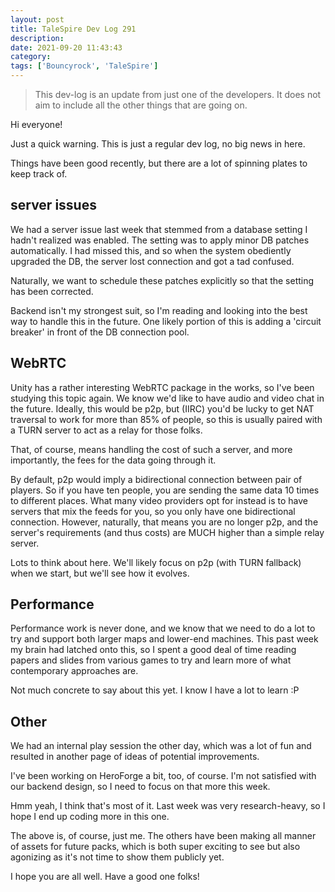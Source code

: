 ```yaml
---
layout: post
title: TaleSpire Dev Log 291
description:
date: 2021-09-20 11:43:43
category:
tags: ['Bouncyrock', 'TaleSpire']
---
```


> This dev-log is an update from just one of the developers. It does not aim to include all the other things that are going on.

Hi everyone!

Just a quick warning. This is just a regular dev log, no big news in here.

Things have been good recently, but there are a lot of spinning plates to keep track of.

## server issues

We had a server issue last week that stemmed from a database setting I hadn't realized was enabled. The setting was to apply minor DB patches automatically. I had missed this, and so when the system obediently upgraded the DB, the server lost connection and got a tad confused.

Naturally, we want to schedule these patches explicitly so that the setting has been corrected. 

Backend isn't my strongest suit, so I'm reading and looking into the best way to handle this in the future. One likely portion of this is adding a 'circuit breaker' in front of the DB connection pool. 

## WebRTC

Unity has a rather interesting WebRTC package in the works, so I've been studying this topic again. We know we'd like to have audio and video chat in the future. Ideally, this would be p2p, but (IIRC) you'd be lucky to get NAT traversal to work for more than 85% of people, so this is usually paired with a TURN server to act as a relay for those folks. 

That, of course, means handling the cost of such a server, and more importantly, the fees for the data going through it.

By default, p2p would imply a bidirectional connection between pair of players. So if you have ten people, you are sending the same data 10 times to different places. What many video providers opt for instead is to have servers that mix the feeds for you, so you only have one bidirectional connection. However, naturally, that means you are no longer p2p, and the server's requirements (and thus costs) are MUCH higher than a simple relay server.

Lots to think about here. We'll likely focus on p2p (with TURN fallback) when we start, but we'll see how it evolves.

## Performance

Performance work is never done, and we know that we need to do a lot to try and support both larger maps and lower-end machines. This past week my brain had latched onto this, so I spent a good deal of time reading papers and slides from various games to try and learn more of what contemporary approaches are.

Not much concrete to say about this yet. I know I have a lot to learn :P

## Other

We had an internal play session the other day, which was a lot of fun and resulted in another page of ideas of potential improvements. 

I've been working on HeroForge a bit, too, of course. I'm not satisfied with our backend design, so I need to focus on that more this week. 

Hmm yeah, I think that's most of it. Last week was very research-heavy, so I hope I end up coding more in this one.

The above is, of course, just me. The others have been making all manner of assets for future packs, which is both super exciting to see but also agonizing as it's not time to show them publicly yet.

I hope you are all well. Have a good one folks!

